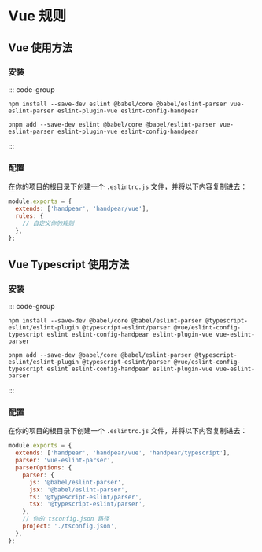 # Vue 规则

## Vue 使用方法

### 安装

::: code-group

```shell [npm]
npm install --save-dev eslint @babel/core @babel/eslint-parser vue-eslint-parser eslint-plugin-vue eslint-config-handpear
```

```shell [pnpm]
pnpm add --save-dev eslint @babel/core @babel/eslint-parser vue-eslint-parser eslint-plugin-vue eslint-config-handpear
```

:::

### 配置

在你的项目的根目录下创建一个 `.eslintrc.js` 文件，并将以下内容复制进去：

```js
module.exports = {
  extends: ['handpear', 'handpear/vue'],
  rules: {
    // 自定义你的规则
  },
};
```

## Vue Typescript 使用方法

### 安装

::: code-group

```shell [npm]
npm install --save-dev @babel/core @babel/eslint-parser @typescript-eslint/eslint-plugin @typescript-eslint/parser @vue/eslint-config-typescript eslint eslint-config-handpear eslint-plugin-vue vue-eslint-parser
```

```shell [pnpm]
pnpm add --save-dev @babel/core @babel/eslint-parser @typescript-eslint/eslint-plugin @typescript-eslint/parser @vue/eslint-config-typescript eslint eslint-config-handpear eslint-plugin-vue vue-eslint-parser
```

:::

### 配置

在你的项目的根目录下创建一个 `.eslintrc.js` 文件，并将以下内容复制进去：

```js
module.exports = {
  extends: ['handpear', 'handpear/vue', 'handpear/typescript'],
  parser: 'vue-eslint-parser',
  parserOptions: {
    parser: {
      js: '@babel/eslint-parser',
      jsx: '@babel/eslint-parser',
      ts: '@typescript-eslint/parser',
      tsx: '@typescript-eslint/parser',
    },
    // 你的 tsconfig.json 路径
    project: './tsconfig.json',
  },
};
```
